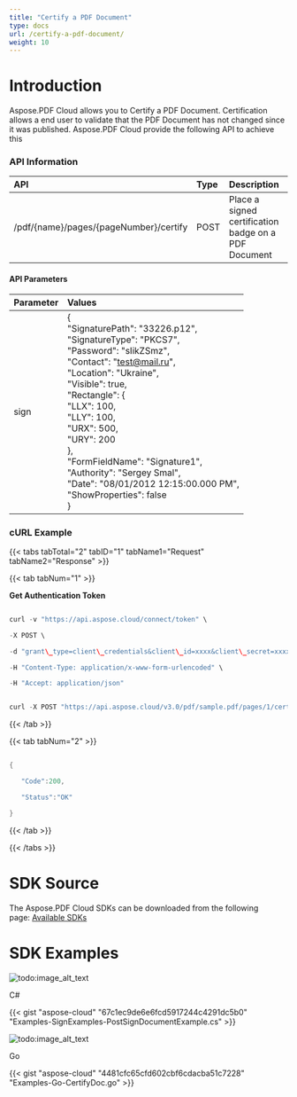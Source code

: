 ```yaml
---
title: "Certify a PDF Document"
type: docs
url: /certify-a-pdf-document/
weight: 10
---
```


# **Introduction**
Aspose.PDF Cloud allows you to Certify a PDF Document. Certification allows a end user to validate that the PDF Document has not changed since it was published. Aspose.PDF Cloud provide the following API to achieve this
### **API Information**

|**API**|**Type**|**Description**|**Swagger Link**|
| :- | :- | :- | :- |
|/pdf/{name}/pages/{pageNumber}/certify|POST|Place a signed certification badge on a PDF Document|[PostPageCertify](https://apireference.aspose.cloud/pdf/#/Pages/PostPageCertify)|
#### **API Parameters**

|**Parameter**|**Values**|
| :- | :- |
|sign|{<br>"SignaturePath": "33226.p12",<br>"SignatureType": "PKCS7",<br>"Password": "sIikZSmz",<br>"Contact": "[test@mail.ru](/mailto-test@mail-ru/)",<br>"Location": "Ukraine",<br>"Visible": true,<br>"Rectangle": {<br>"LLX": 100,<br>"LLY": 100,<br>"URX": 500,<br>"URY": 200<br>},<br>"FormFieldName": "Signature1",<br>"Authority": "Sergey Smal",<br>"Date": "08/01/2012 12:15:00.000 PM",<br>"ShowProperties": false<br>}|
### **cURL Example**
{{< tabs tabTotal="2" tabID="1" tabName1="Request" tabName2="Response" >}}

{{< tab tabNum="1" >}}

**Get Authentication Token**

```java

curl -v "https://api.aspose.cloud/connect/token" \

-X POST \

-d "grant\_type=client\_credentials&client\_id=xxxx&client\_secret=xxxx" \

-H "Content-Type: application/x-www-form-urlencoded" \

-H "Accept: application/json"

```

```java

curl -X POST "https://api.aspose.cloud/v3.0/pdf/sample.pdf/pages/1/certify?docMdpAccessPermissionType=FillingInForms" -H "accept: application/json" -H "authorization: Bearer eyJhbGciOiJSUzI1NiIsInR5cCI6IkpXVCJ9.eyJuYmYiOjE1NjY5MzMwOTUsImV4cCI6MTU2NzAxOTQ5NSwiaXNzIjoiaHR0cHM6Ly9hcGkuYXNwb3NlLmNsb3VkIiwiYXVkIjpbImh0dHBzOi8vYXBpLmFzcG9zZS5jbG91ZC9yZXNvdXJjZXMiLCJhcGkucGxhdGZvcm0iLCJhcGkucHJvZHVjdHMiXSwiY2xpZW50X2lkIjoiOWYwYjI2ZDEtMGYxZi00MDNiLTliYTQtMTMzMzk4MGFjNmRiIiwiY2xpZW50X2lkU3J2SWQiOiIiLCJzY29wZSI6WyJhcGkucGxhdGZvcm0iLCJhcGkucHJvZHVjdHMiXX0.KJlGHaNr22yBubDajw332H7crzhU7pxT\_a\_iXLARQQ9zoiVBXZbvbbDUFnNzoWSbjP-4482Sy\_e3Lss4pRpI7eQXR\_hEolamgQeki-krxQtofuzTtgXX9oSZVFbYt8Q9WQZyTTfCshQ5oQWq4VRxSgu2cvRp354BqSV4E1fxtQ5qX6a-iQNmwqoGlCQv0t2vDeYWjhqAOA-bkB5cC5xOGpy-TyLdPdVa8Xh7XBRGRY2WYCdn\_dNnQrz2ItGJTVuMWTRjvIwcg7\_qKAOE0q9whEWioWUMLPmYVEmeqJKudSXsZTy6s\_nS\_jDNXvdeDZDJgAf4bLKqxscCqJDgLmWk1w" -H "Content-Type: application/json" -d "{ \"SignaturePath\": \"33226.p12\", \"SignatureType\": \"PKCS7\", \"Password\": \"sIikZSmz\", \"Contact\": \"test@mail.ru\", \"Location\": \"Ukraine\", \"Visible\": true, \"Rectangle\": { \"LLX\": 100, \"LLY\": 100, \"URX\": 500, \"URY\": 200 }, \"FormFieldName\": \"Signature1\", \"Authority\": \"Sergey Smal\", \"Date\": \"08/01/2012 12:15:00.000 PM\", \"ShowProperties\": false}"

```

{{< /tab >}}

{{< tab tabNum="2" >}}

```java

{

   "Code":200,

   "Status":"OK"

}

```

{{< /tab >}}

{{< /tabs >}}
# **SDK Source**
The Aspose.PDF Cloud SDKs can be downloaded from the following page: [Available SDKs](/available-sdks-html/)
# **SDK Examples**
![todo:image\_alt\_text](/images/icons/grey\_arrow\_down.png)

C#

{{< gist "aspose-cloud" "67c1ec9de6e6fcd5917244c4291dc5b0" "Examples-SignExamples-PostSignDocumentExample.cs" >}}

![todo:image\_alt\_text](/images/icons/grey\_arrow\_down.png)

Go

{{< gist "aspose-cloud" "4481cfc65cfd602cbf6cdacba51c7228" "Examples-Go-CertifyDoc.go" >}}
